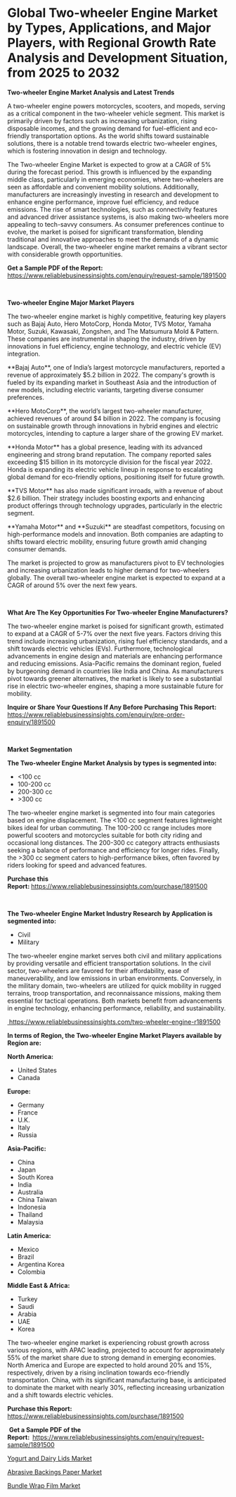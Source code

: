 <p><h1>Global Two-wheeler Engine Market by Types, Applications, and Major Players, with Regional Growth Rate Analysis and Development Situation, from 2025 to 2032</h1></p><p><strong>Two-wheeler Engine Market Analysis and Latest Trends</strong></p>
<p><p>A two-wheeler engine powers motorcycles, scooters, and mopeds, serving as a critical component in the two-wheeler vehicle segment. This market is primarily driven by factors such as increasing urbanization, rising disposable incomes, and the growing demand for fuel-efficient and eco-friendly transportation options. As the world shifts toward sustainable solutions, there is a notable trend towards electric two-wheeler engines, which is fostering innovation in design and technology.</p><p>The Two-wheeler Engine Market is expected to grow at a CAGR of 5% during the forecast period. This growth is influenced by the expanding middle class, particularly in emerging economies, where two-wheelers are seen as affordable and convenient mobility solutions. Additionally, manufacturers are increasingly investing in research and development to enhance engine performance, improve fuel efficiency, and reduce emissions. The rise of smart technologies, such as connectivity features and advanced driver assistance systems, is also making two-wheelers more appealing to tech-savvy consumers. As consumer preferences continue to evolve, the market is poised for significant transformation, blending traditional and innovative approaches to meet the demands of a dynamic landscape. Overall, the two-wheeler engine market remains a vibrant sector with considerable growth opportunities.</p></p>
<p><strong>Get a Sample PDF of the Report:&nbsp;</strong> <a href="https://www.reliablebusinessinsights.com/enquiry/request-sample/1891500?utm_campaign=62&utm_medium=2&utm_source=Github&utm_content=ia&utm_term=14012025&utm_id=two-wheeler-engine">https://www.reliablebusinessinsights.com/enquiry/request-sample/1891500</a></p>
<p>&nbsp;</p>
<p><strong>Two-wheeler Engine Major Market Players</strong></p>
<p><p>The two-wheeler engine market is highly competitive, featuring key players such as Bajaj Auto, Hero MotoCorp, Honda Motor, TVS Motor, Yamaha Motor, Suzuki, Kawasaki, Zongshen, and The Matsumura Mold & Pattern. These companies are instrumental in shaping the industry, driven by innovations in fuel efficiency, engine technology, and electric vehicle (EV) integration.</p><p>**Bajaj Auto**, one of India’s largest motorcycle manufacturers, reported a revenue of approximately $5.2 billion in 2022. The company's growth is fueled by its expanding market in Southeast Asia and the introduction of new models, including electric variants, targeting diverse consumer preferences.</p><p>**Hero MotoCorp**, the world’s largest two-wheeler manufacturer, achieved revenues of around $4 billion in 2022. The company is focusing on sustainable growth through innovations in hybrid engines and electric motorcycles, intending to capture a larger share of the growing EV market.</p><p>**Honda Motor** has a global presence, leading with its advanced engineering and strong brand reputation. The company reported sales exceeding $15 billion in its motorcycle division for the fiscal year 2022. Honda is expanding its electric vehicle lineup in response to escalating global demand for eco-friendly options, positioning itself for future growth.</p><p>**TVS Motor** has also made significant inroads, with a revenue of about $2.6 billion. Their strategy includes boosting exports and enhancing product offerings through technology upgrades, particularly in the electric segment.</p><p>**Yamaha Motor** and **Suzuki** are steadfast competitors, focusing on high-performance models and innovation. Both companies are adapting to shifts toward electric mobility, ensuring future growth amid changing consumer demands.</p><p>The market is projected to grow as manufacturers pivot to EV technologies and increasing urbanization leads to higher demand for two-wheelers globally. The overall two-wheeler engine market is expected to expand at a CAGR of around 5% over the next few years.</p></p>
<p>&nbsp;</p>
<p><strong>What Are The Key Opportunities For Two-wheeler Engine Manufacturers?</strong></p>
<p><p>The two-wheeler engine market is poised for significant growth, estimated to expand at a CAGR of 5-7% over the next five years. Factors driving this trend include increasing urbanization, rising fuel efficiency standards, and a shift towards electric vehicles (EVs). Furthermore, technological advancements in engine design and materials are enhancing performance and reducing emissions. Asia-Pacific remains the dominant region, fueled by burgeoning demand in countries like India and China. As manufacturers pivot towards greener alternatives, the market is likely to see a substantial rise in electric two-wheeler engines, shaping a more sustainable future for mobility.</p></p>
<p><strong>Inquire or Share Your Questions If Any Before Purchasing This Report:</strong> <a href="https://www.reliablebusinessinsights.com/enquiry/pre-order-enquiry/1891500?utm_campaign=62&utm_medium=2&utm_source=Github&utm_content=ia&utm_term=14012025&utm_id=two-wheeler-engine">https://www.reliablebusinessinsights.com/enquiry/pre-order-enquiry/1891500</a></p>
<p>&nbsp;</p>
<p><strong>Market Segmentation</strong></p>
<p><strong>The Two-wheeler Engine Market Analysis by types is segmented into:</strong></p>
<p><ul><li><100 cc</li><li>100-200 cc</li><li>200-300 cc</li><li>>300 cc</li></ul></p>
<p><p>The two-wheeler engine market is segmented into four main categories based on engine displacement. The <100 cc segment features lightweight bikes ideal for urban commuting. The 100-200 cc range includes more powerful scooters and motorcycles suitable for both city riding and occasional long distances. The 200-300 cc category attracts enthusiasts seeking a balance of performance and efficiency for longer rides. Finally, the >300 cc segment caters to high-performance bikes, often favored by riders looking for speed and advanced features.</p></p>
<p><strong>Purchase this Report:&nbsp;</strong><a href="https://www.reliablebusinessinsights.com/purchase/1891500?utm_campaign=62&utm_medium=2&utm_source=Github&utm_content=ia&utm_term=14012025&utm_id=two-wheeler-engine">https://www.reliablebusinessinsights.com/purchase/1891500</a></p>
<p>&nbsp;</p>
<p><strong>The Two-wheeler Engine Market Industry Research by Application is segmented into:</strong></p>
<p><ul><li>Civil</li><li>Military</li></ul></p>
<p><p>The two-wheeler engine market serves both civil and military applications by providing versatile and efficient transportation solutions. In the civil sector, two-wheelers are favored for their affordability, ease of maneuverability, and low emissions in urban environments. Conversely, in the military domain, two-wheelers are utilized for quick mobility in rugged terrains, troop transportation, and reconnaissance missions, making them essential for tactical operations. Both markets benefit from advancements in engine technology, enhancing performance, reliability, and sustainability.</p></p>
<p><a href="https://www.reliablebusinessinsights.com/two-wheeler-engine-r1891500?utm_campaign=62&utm_medium=2&utm_source=Github&utm_content=ia&utm_term=14012025&utm_id=two-wheeler-engine">&nbsp;https://www.reliablebusinessinsights.com/two-wheeler-engine-r1891500</a></p>
<p><strong>In terms of Region, the Two-wheeler Engine Market Players available by Region are:</strong></p>
<p>
    <p> <strong> North America: </strong>
        <ul>
            <li>United States</li>
            <li>Canada</li>
        </ul>
        </p> 
    <p> <strong> Europe: </strong>
        <ul>
            <li>Germany</li>
            <li>France</li>
            <li>U.K.</li>
            <li>Italy</li>
            <li>Russia</li>
        </ul>
        </p> 
    <p> <strong> Asia-Pacific: </strong>
        <ul>
            <li>China</li>
            <li>Japan</li>
            <li>South Korea</li>
            <li>India</li>
            <li>Australia</li>
            <li>China Taiwan</li>
            <li>Indonesia</li>
            <li>Thailand</li>
            <li>Malaysia</li>
        </ul>
        </p> 
    <p> <strong> Latin America: </strong>
        <ul>
            <li>Mexico</li>
            <li>Brazil</li>
            <li>Argentina Korea</li>
            <li>Colombia</li>
        </ul>
        </p> 
    <p> <strong> Middle East & Africa: </strong>
        <ul>
            <li>Turkey</li>
            <li>Saudi</li>
            <li>Arabia</li>
            <li>UAE</li>
            <li>Korea</li>
        </ul>
    </p>
    </p>
<p><p>The two-wheeler engine market is experiencing robust growth across various regions, with APAC leading, projected to account for approximately 55% of the market share due to strong demand in emerging economies. North America and Europe are expected to hold around 20% and 15%, respectively, driven by a rising inclination towards eco-friendly transportation. China, with its significant manufacturing base, is anticipated to dominate the market with nearly 30%, reflecting increasing urbanization and a shift towards electric vehicles.</p></p>
<p><strong>Purchase this Report: </strong><a href="https://www.reliablebusinessinsights.com/purchase/1891500?utm_campaign=62&utm_medium=2&utm_source=Github&utm_content=ia&utm_term=14012025&utm_id=two-wheeler-engine">https://www.reliablebusinessinsights.com/purchase/1891500</a></p>
<p>&nbsp;<strong>Get a Sample PDF of the Report:&nbsp;&nbsp;</strong><a href="https://www.reliablebusinessinsights.com/enquiry/request-sample/1891500?utm_campaign=62&utm_medium=2&utm_source=Github&utm_content=ia&utm_term=14012025&utm_id=two-wheeler-engine">https://www.reliablebusinessinsights.com/enquiry/request-sample/1891500</a></p>
<p><strong></strong></p>
<p><p><a href="https://github.com/danikabiele541/Market-Research-Report-List-1/blob/main/yogurt-and-dairy-lids-market.md?utm_campaign=62&utm_medium=2&utm_source=Github&utm_content=ia&utm_term=14012025&utm_id=two-wheeler-engine">Yogurt and Dairy Lids Market</a></p><p><a href="https://github.com/organophelia8282/Market-Research-Report-List-1/blob/main/abrasive-backings-paper-market.md?utm_campaign=62&utm_medium=2&utm_source=Github&utm_content=ia&utm_term=14012025&utm_id=two-wheeler-engine">Abrasive Backings Paper Market</a></p><p><a href="https://github.com/jamastodola515/Market-Research-Report-List-1/blob/main/bundle-wrap-film-market.md?utm_campaign=62&utm_medium=2&utm_source=Github&utm_content=ia&utm_term=14012025&utm_id=two-wheeler-engine">Bundle Wrap Film Market</a></p></p>